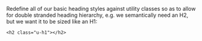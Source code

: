 Redefine all of our basic heading styles against utility classes so as to allow for double stranded heading hierarchy, e.g. we semantically need an H2, but we want it to be sized like an H1:

`<h2 class="u-h1"></h2>`
